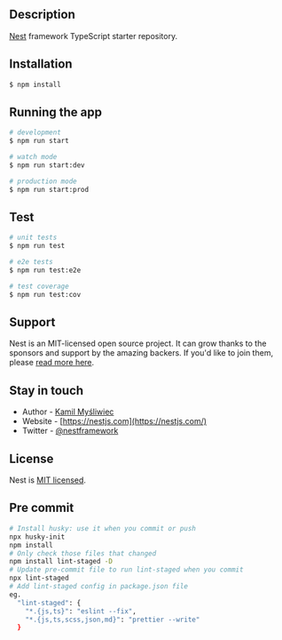 ## Description

[Nest](https://github.com/nestjs/nest) framework TypeScript starter repository.

## Installation

```bash
$ npm install
```

## Running the app

```bash
# development
$ npm run start

# watch mode
$ npm run start:dev

# production mode
$ npm run start:prod
```

## Test

```bash
# unit tests
$ npm run test

# e2e tests
$ npm run test:e2e

# test coverage
$ npm run test:cov
```

## Support

Nest is an MIT-licensed open source project. It can grow thanks to the sponsors and support by the amazing backers. If you'd like to join them, please [read more here](https://docs.nestjs.com/support).

## Stay in touch

- Author - [Kamil Myśliwiec](https://kamilmysliwiec.com)
- Website - [https://nestjs.com](https://nestjs.com/)
- Twitter - [@nestframework](https://twitter.com/nestframework)

## License

Nest is [MIT licensed](LICENSE).

## Pre commit

```bash
# Install husky: use it when you commit or push
npx husky-init
npm install
# Only check those files that changed
npm install lint-staged -D
# Update pre-commit file to run lint-staged when you commit
npx lint-staged
# Add lint-staged config in package.json file
eg.
  "lint-staged": {
    "*.{js,ts}": "eslint --fix",
    "*.{js,ts,scss,json,md}": "prettier --write"
  }
```
